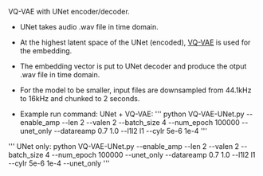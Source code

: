VQ-VAE with UNet encoder/decoder.

- UNet takes audio .wav file in time domain.
- At the highest latent space of the UNet (encoded), [VQ-VAE](https://doi.org/10.48550/arXiv.1711.00937) is used for the embedding.
- The embedding vector is put to UNet decoder and produce the otput .wav file in time domain.

- For the model to be smaller, input files are downsampled from 44.1kHz to 16kHz and chunked to 2 seconds.

- Example run command:
UNet + VQ-VAE: 
'''
python VQ-VAE-UNet.py --enable_amp --len 2 --valen 2 --batch_size 4 --num_epoch 100000 --unet_only --datareamp 0.7 1.0 --l1l2 l1 --cylr 5e-6 1e-4
'''

'''
UNet only: python VQ-VAE-UNet.py --enable_amp --len 2 --valen 2 --batch_size 4 --num_epoch 100000 --unet_only --datareamp 0.7 1.0 --l1l2 l1 --cylr 5e-6 1e-4 --unet_only
'''

